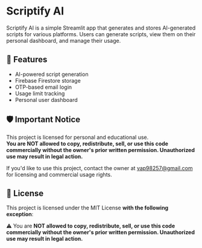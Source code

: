 # Scriptify AI

Scriptify AI is a simple Streamlit app that generates and stores AI-generated scripts for various platforms. Users can generate scripts, view them on their personal dashboard, and manage their usage.

## 🚀 Features
- AI-powered script generation
- Firebase Firestore storage
- OTP-based email login
- Usage limit tracking
- Personal user dashboard

## 🛡️ Important Notice
This project is licensed for personal and educational use.  
**You are NOT allowed to copy, redistribute, sell, or use this code commercially without the owner's prior written permission. Unauthorized use may result in legal action.**

If you'd like to use this project, contact the owner at vap98257@gmail.com for licensing and commercial usage rights.


## 🔐 License
This project is licensed under the MIT License **with the following exception**:

⚠️ You are **NOT allowed to copy, redistribute, sell, or use this code commercially without the owner's prior written permission. Unauthorized use may result in legal action.**
